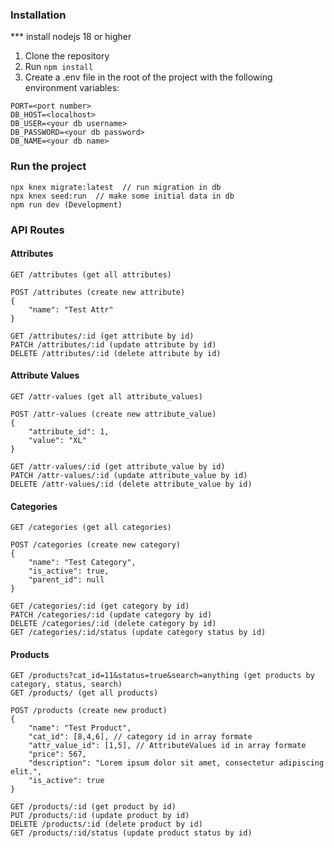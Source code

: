 ### Installation

\*\*\* install nodejs 18 or higher

1. Clone the repository
2. Run `npm install`
3. Create a .env file in the root of the project with the following environment
   variables:

```
PORT=<port number>
DB_HOST=<localhost>
DB_USER=<your db username>
DB_PASSWORD=<your db password>
DB_NAME=<your db name>
```

### Run the project

```
npx knex migrate:latest  // run migration in db
npx knex seed:run  // make some initial data in db
npm run dev (Development)
```

### API Routes

#### Attributes

```
GET /attributes (get all attributes)

POST /attributes (create new attribute)
{
    "name": "Test Attr"
}

GET /attributes/:id (get attribute by id)
PATCH /attributes/:id (update attribute by id)
DELETE /attributes/:id (delete attribute by id)
```

#### Attribute Values

```
GET /attr-values (get all attribute_values)

POST /attr-values (create new attribute_value)
{
    "attribute_id": 1,
    "value": "XL"
}

GET /attr-values/:id (get attribute_value by id)
PATCH /attr-values/:id (update attribute_value by id)
DELETE /attr-values/:id (delete attribute_value by id)
```

#### Categories

```
GET /categories (get all categories)

POST /categories (create new category)
{
    "name": "Test Category",
    "is_active": true,
    "parent_id": null
}

GET /categories/:id (get category by id)
PATCH /categories/:id (update category by id)
DELETE /categories/:id (delete category by id)
GET /categories/:id/status (update category status by id)
```

#### Products

```
GET /products?cat_id=11&status=true&search=anything (get products by category, status, search)
GET /products/ (get all products)

POST /products (create new product)
{
    "name": "Test Product",
    "cat_id": [8,4,6], // category id in array formate
    "attr_value_id": [1,5], // AttributeValues id in array formate
    "price": 567,
    "description": "Lorem ipsum dolor sit amet, consectetur adipiscing elit.",
    "is_active": true
}

GET /products/:id (get product by id)
PUT /products/:id (update product by id)
DELETE /products/:id (delete product by id)
GET /products/:id/status (update product status by id)
```
